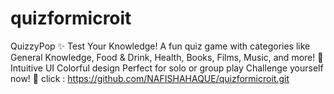 # quizformicroit
QuizzyPop ✨ Test Your Knowledge!  A fun quiz game with categories like General Knowledge, Food &amp; Drink, Health, Books, Films, Music, and more! 🎉  Intuitive UI Colorful design Perfect for solo or group play Challenge yourself now! 🧠
click : https://github.com/NAFISHAHAQUE/quizformicroit.git
